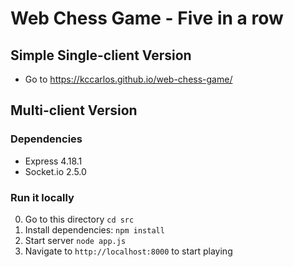 # Web Chess Game - Five in a row

## Simple Single-client Version

 - Go to https://kccarlos.github.io/web-chess-game/

## Multi-client Version

### Dependencies

 - Express 4.18.1
 - Socket.io 2.5.0

### Run it locally

 0. Go to this directory `cd src`
 1. Install dependencies: `npm install`
 2. Start server `node app.js`
 3. Navigate to `http://localhost:8000` to start playing
